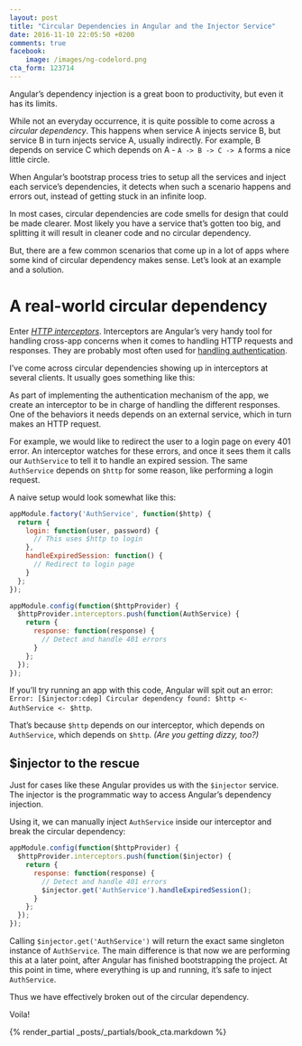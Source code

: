 ```yaml
---
layout: post
title: "Circular Dependencies in Angular and the Injector Service"
date: 2016-11-10 22:05:50 +0200
comments: true
facebook:
    image: /images/ng-codelord.png
cta_form: 123714
---
```


Angular’s dependency injection is a great boon to productivity, but even it has its limits.

While not an everyday occurrence, it is quite possible to come across a *circular dependency*.
This happens when service A injects service B, but service B in turn injects service A, usually indirectly.
For example, B depends on service C which depends on A - `A -> B -> C -> A` forms a nice little circle.

When Angular’s bootstrap process tries to setup all the services and inject each service’s dependencies, it detects when such a scenario happens and errors out, instead of getting stuck in an infinite loop.

In most cases, circular dependencies are code smells for design that could be made clearer.
Most likely you have a service that’s gotten too big, and splitting it will result in cleaner code and no circular dependency.

But, there are a few common scenarios that come up in a lot of apps where some kind of circular dependency makes sense.
Let’s look at an example and a solution.

# A real-world circular dependency

Enter *[HTTP interceptors](https://docs.angularjs.org/api/ng/service/$http#interceptors)*.
Interceptors are Angular’s very handy tool for handling cross-app concerns when it comes to handling HTTP requests and responses.
They are probably most often used for [handling authentication](http://www.codelord.net/2015/10/22/angular-authentication-3-step-recipe/).

I’ve come across circular dependencies showing up in interceptors at several clients.
It usually goes something like this:

As part of implementing the authentication mechanism of the app, we create an interceptor to be in charge of handling the different responses.
One of the behaviors it needs depends on an external service, which in turn makes an HTTP request.

For example, we would like to redirect the user to a login page on every 401 error.
An interceptor watches for these errors, and once it sees them it calls our `AuthService` to tell it to handle an expired session.
The same `AuthService` depends on `$http` for some reason, like performing a login request.

A naive setup would look somewhat like this:

```javascript
appModule.factory('AuthService', function($http) {
  return {
    login: function(user, password) {
      // This uses $http to login
    },
    handleExpiredSession: function() {
      // Redirect to login page
    }
  };
});
```
	
```javascript
appModule.config(function($httpProvider) {
  $httpProvider.interceptors.push(function(AuthService) {
    return {
      response: function(response) {
        // Detect and handle 401 errors
      }
    };
  });
});
```

If you’ll try running an app with this code, Angular will spit out an error: `Error: [$injector:cdep] Circular dependency found: $http <- AuthService <- $http`.

That’s because `$http` depends on our interceptor, which depends on `AuthService`, which depends on `$http`.
*(Are you getting dizzy, too?)*

## $injector to the rescue

Just for cases like these Angular provides us with the `$injector` service.
The injector is the programmatic way to access Angular’s dependency injection.

Using it, we can manually inject `AuthService` inside our interceptor and break the circular dependency:

```javascript
appModule.config(function($httpProvider) {
  $httpProvider.interceptors.push(function($injector) {
    return {
      response: function(response) {
        // Detect and handle 401 errors
        $injector.get('AuthService').handleExpiredSession();
      }
    };
  });
});
```

Calling `$injector.get('AuthService')` will return the exact same singleton instance of `AuthService`.
The main difference is that now we are performing this at a later point, after Angular has finished bootstrapping the project.
At this point in time, where everything is up and running, it’s safe to inject `AuthService`.

Thus we have effectively broken out of the circular dependency.

Voila!

{% render_partial _posts/_partials/book_cta.markdown %}
